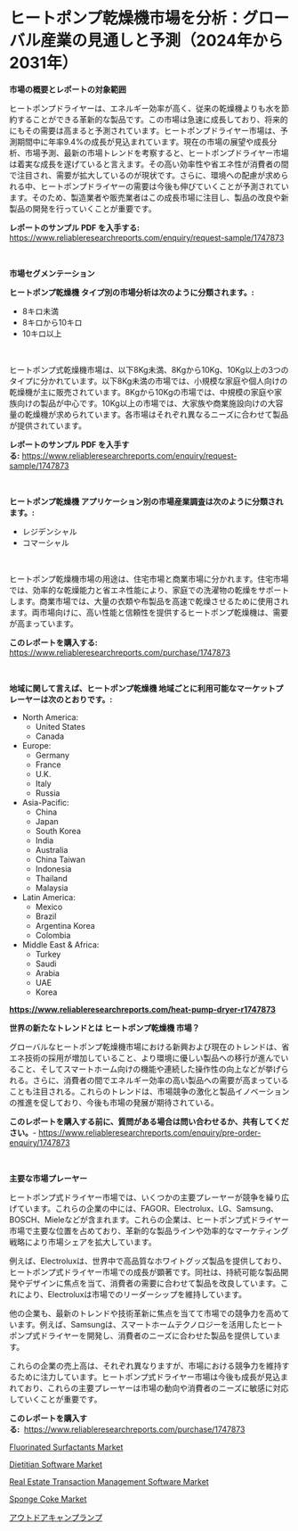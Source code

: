 <p><h1>ヒートポンプ乾燥機市場を分析：グローバル産業の見通しと予測（2024年から2031年）</h1></p><p><strong>市場の概要とレポートの対象範囲</strong></p>
<p><p>ヒートポンプドライヤーは、エネルギー効率が高く、従来の乾燥機よりも水を節約することができる革新的な製品です。この市場は急速に成長しており、将来的にもその需要は高まると予測されています。ヒートポンプドライヤー市場は、予測期間中に年率9.4%の成長が見込まれています。現在の市場の展望や成長分析、市場予測、最新の市場トレンドを考察すると、ヒートポンプドライヤー市場は着実な成長を遂げていると言えます。その高い効率性や省エネ性が消費者の間で注目され、需要が拡大しているのが現状です。さらに、環境への配慮が求められる中、ヒートポンプドライヤーの需要は今後も伸びていくことが予測されています。そのため、製造業者や販売業者はこの成長市場に注目し、製品の改良や新製品の開発を行っていくことが重要です。</p></p>
<p><strong>レポートのサンプル PDF を入手する:</strong> <a href="https://www.reliableresearchreports.com/enquiry/request-sample/1747873">https://www.reliableresearchreports.com/enquiry/request-sample/1747873</a></p>
<p>&nbsp;</p>
<p><strong>市場セグメンテーション</strong></p>
<p><strong>ヒートポンプ乾燥機 タイプ別の市場分析は次のように分類されます。:</strong></p>
<p><ul><li>8キロ未満</li><li>8キロから10キロ</li><li>10キロ以上</li></ul></p>
<p>&nbsp;</p>
<p><p>ヒートポンプ式乾燥機市場は、以下8Kg未満、8Kgから10Kg、10Kg以上の3つのタイプに分かれています。以下8Kg未満の市場では、小規模な家庭や個人向けの乾燥機が主に販売されています。8Kgから10Kgの市場では、中規模の家庭や家族向けの製品が中心です。10Kg以上の市場では、大家族や商業施設向けの大容量の乾燥機が求められています。各市場はそれぞれ異なるニーズに合わせて製品が提供されています。</p></p>
<p><strong>レポートのサンプル PDF を入手する:</strong>&nbsp;<a href="https://www.reliableresearchreports.com/enquiry/request-sample/1747873">https://www.reliableresearchreports.com/enquiry/request-sample/1747873</a></p>
<p>&nbsp;</p>
<p><strong> ヒートポンプ乾燥機 アプリケーション別の市場産業調査は次のように分類されます。:</strong></p>
<p><ul><li>レジデンシャル</li><li>コマーシャル</li></ul></p>
<p>&nbsp;</p>
<p><p>ヒートポンプ乾燥機市場の用途は、住宅市場と商業市場に分かれます。住宅市場では、効率的な乾燥能力と省エネ性能により、家庭での洗濯物の乾燥をサポートします。商業市場では、大量の衣類や布製品を高速で乾燥させるために使用されます。両市場向けに、高い性能と信頼性を提供するヒートポンプ乾燥機は、需要が高まっています。</p></p>
<p><strong>このレポートを購入する:</strong>&nbsp; <a href="https://www.reliableresearchreports.com/purchase/1747873">https://www.reliableresearchreports.com/purchase/1747873</a></p>
<p>&nbsp;</p>
<p><strong>地域に関して言えば、ヒートポンプ乾燥機 地域ごとに利用可能なマーケットプレーヤーは次のとおりです。:</strong></p>
<p><ul>
    <li>
        North America:
        <ul>
            <li>United States</li>
            <li>Canada</li>
        </ul>
    </li>
    <li>
        Europe:
        <ul>
            <li>Germany</li>
            <li>France</li>
            <li>U.K.</li>
            <li>Italy</li>
            <li>Russia</li>
        </ul>
    </li>
    <li>
        Asia-Pacific:
        <ul>
            <li>China</li>
            <li>Japan</li>
            <li>South Korea</li>
            <li>India</li>
            <li>Australia</li>
            <li>China Taiwan</li>
            <li>Indonesia</li>
            <li>Thailand</li>
            <li>Malaysia</li>
        </ul>
    </li>
    <li>
        Latin America:
        <ul>
            <li>Mexico</li>
            <li>Brazil</li>
            <li>Argentina Korea</li>
            <li>Colombia</li>
        </ul>
    </li>
    <li>
        Middle East & Africa:
        <ul>
            <li>Turkey</li>
            <li>Saudi</li>
            <li>Arabia</li>
            <li>UAE</li>
            <li>Korea</li>
        </ul>
    </li>
    </ul></p>
<p><strong><a href="https://www.reliableresearchreports.com/heat-pump-dryer-r1747873">https://www.reliableresearchreports.com/heat-pump-dryer-r1747873</a></strong>&nbsp;</p>
<p><strong>世界の新たなトレンドとは ヒートポンプ乾燥機 市場？</strong></p>
<p><p>グローバルなヒートポンプ乾燥機市場における新興および現在のトレンドは、省エネ技術の採用が増加していること、より環境に優しい製品への移行が進んでいること、そしてスマートホーム向けの機能や連続した操作性の向上などが挙げられる。さらに、消費者の間でエネルギー効率の高い製品への需要が高まっていることも注目される。これらのトレンドは、市場競争の激化と製品イノベーションの推進を促しており、今後も市場の発展が期待されている。</p></p>
<p><strong>このレポートを購入する前に、質問がある場合は問い合わせるか、共有してください。</strong>- <a href="https://www.reliableresearchreports.com/enquiry/pre-order-enquiry/1747873">https://www.reliableresearchreports.com/enquiry/pre-order-enquiry/1747873</a></p>
<p>&nbsp;</p>
<p><strong>主要な市場プレーヤー</strong></p>
<p><p>ヒートポンプ式ドライヤー市場では、いくつかの主要プレーヤーが競争を繰り広げています。これらの企業の中には、FAGOR、Electrolux、LG、Samsung、BOSCH、Mieleなどが含まれます。これらの企業は、ヒートポンプ式ドライヤー市場で主要な位置を占めており、革新的な製品ラインや効率的なマーケティング戦略により市場シェアを拡大しています。</p><p>例えば、Electroluxは、世界中で高品質なホワイトグッズ製品を提供しており、ヒートポンプ式ドライヤー市場での成長が顕著です。同社は、持続可能な製品開発やデザインに焦点を当て、消費者の需要に合わせて製品を改良しています。これにより、Electroluxは市場でのリーダーシップを維持しています。</p><p>他の企業も、最新のトレンドや技術革新に焦点を当てて市場での競争力を高めています。例えば、Samsungは、スマートホームテクノロジーを活用したヒートポンプ式ドライヤーを開発し、消費者のニーズに合わせた製品を提供しています。</p><p>これらの企業の売上高は、それぞれ異なりますが、市場における競争力を維持するために注力しています。ヒートポンプ式ドライヤー市場は今後も成長が見込まれており、これらの主要プレーヤーは市場の動向や消費者のニーズに敏感に対応していくことが重要です。</p></p>
<p><strong>このレポートを購入する:</strong>&nbsp;&nbsp;<a href="https://www.reliableresearchreports.com/purchase/1747873">https://www.reliableresearchreports.com/purchase/1747873</a></p>
<p><p><a href="https://www.linkedin.com/pulse/fluorinated-surfactants-market-size-reflecting-forecast-till-r8yze?trackingId=TMxBwOqkdMLnFdemoDPAZw%3D%3D">Fluorinated Surfactants Market</a></p><p><a href="https://github.com/changoleonlaverguenzanoexiste/Market-Research-Report-List-2/blob/main/dietitian-software-market.md">Dietitian Software Market</a></p><p><a href="https://github.com/dimitrishawkinswaynenp91rgz/Market-Research-Report-List-2/blob/main/real-estate-transaction-management-software-market.md">Real Estate Transaction Management Software Market</a></p><p><a href="https://www.linkedin.com/pulse/sponge-coke-market-goal-estimating-size-future-growth-potential-7n80e?trackingId=HYXBT0ilcKfJwkS8IE2vpQ%3D%3D">Sponge Coke Market</a></p><p><a href="https://github.com/one-cool-chick/Market-Research-Report-List-1/blob/main/703117325725.md">アウトドアキャンプランプ</a></p></p>
